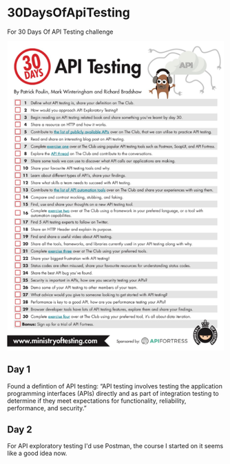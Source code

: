 # 30DaysOfApiTesting
For 30 Days Of API Testing challenge

![30 Days Of API Testing Challenge Goals](30DaysOfAPITestingChecklist.png)

## Day 1
Found a defintion of API testing: “API testing involves testing the application programming interfaces (APIs) directly and as part of integration testing to determine if they meet expectations for functionality, reliability, performance, and security.” 

## Day 2
For API exploratory testing I'd use Postman, the course I started on it seems like a good idea now.

